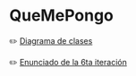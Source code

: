 # QueMePongo

:pencil2: [Diagrama de clases](https://raw.githubusercontent.com/Damuchi99/QueMePongo/master/Diagrama%20de%20Clases.png)

:pencil2: [Enunciado de la 6ta iteración](https://docs.google.com/document/d/1NxqhJj70kt-_4aw-CawlISdJZyedzoOcLAVJAZVZISE/edit#)
